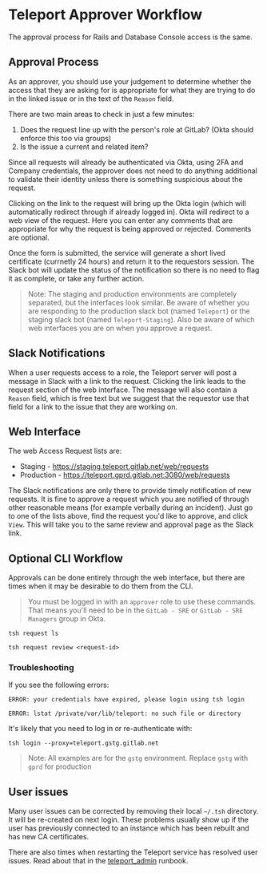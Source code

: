 # Teleport Approver Workflow

The approval process for Rails and Database Console access is the same.

## Approval Process

As an approver, you should use your judgement to determine whether the access that they are asking for is appropriate for what they are trying to do in the linked issue or in the text of the `Reason` field.

There are two main areas to check in just a few minutes:

1. Does the request line up with the person's role at GitLab? (Okta should enforce this too via groups)
2. Is the issue a current and related item?

Since all requests will already be authenticated via Okta, using 2FA and Company credentials, the approver does not need to do anything additional to validate their identity unless there is something suspicious about the request.

Clicking on the link to the request will bring up the Okta login (which will automatically redirect through if already logged in). Okta will redirect to a web view of the request. Here you can enter any comments that are appropriate for why the request is being approved or rejected. Comments are optional.

Once the form is submitted, the service will generate a short lived certificate (currnetly 24 hours) and return it to the requestors session. The Slack bot will update the status of the notification so there is no need to flag it as complete, or take any further action.

> Note: The staging and production environments are completely separated, but the interfaces look similar.  Be aware of whether you are responding to the production slack bot (named `Teleport`) or the staging slack bot (named `Teleport-Staging`).  Also be aware of which web interfaces you are on when you approve a request.

## Slack Notifications

When a user requests access to a role, the Teleport server will post a message in Slack with a link to the request. Clicking the link leads to the request section of the web interface. The message will also contain a `Reason` field, which is free text but we suggest that the requestor use that field for a link to the issue that they are working on.

## Web Interface

The web Access Request lists are:

- Staging - <https://staging.teleport.gitlab.net/web/requests>
- Production - <https://teleport.gprd.gitlab.net:3080/web/requests>

The Slack notifications are only there to provide timely notification of new requests. It is fine to approve a request which you are notified of through other reasonable means (for example verbally during an incident). Just go to one of the lists above, find the request you'd like to approve, and click `View`.  This will take you to the same review and approval page as the Slack link.

## Optional CLI Workflow

Approvals can be done entirely through the web interface, but there are times when it may be desirable to do them from the CLI.

> You must be logged in with an `approver` role to use these commands. That means you'll need to be in the `GitLab - SRE` or `GitLab - SRE Managers` group in Okta.

```shell
tsh request ls
```

```shell
tsh request review <request-id>
```

### Troubleshooting

If you see the following errors:

`ERROR: your credentials have expired, please login using tsh login`

`ERROR: lstat /private/var/lib/teleport: no such file or directory`

It's likely that you need to log in or re-authenticate with:

```shell
tsh login --proxy=teleport.gstg.gitlab.net
```

> Note: All examples are for the `gstg` environment.  Replace `gstg` with `gprd` for production

## User issues

Many user issues can be corrected by removing their local `~/.tsh` directory.  It will be re-created on next login.  These problems usually show up if the user has previously connected to an instance which has been rebuilt and has new CA certificates.

There are also times when restarting the Teleport service has resolved user issues. Read about that in the [teleport_admin](teleport_admin.md) runbook.
